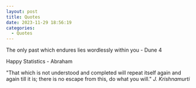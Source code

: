 ```yaml
---
layout: post
title: Quotes
date: 2023-11-29 18:56:19
categories:
  - Quotes
---
```

The only past which endures lies wordlessly within you - Dune 4

Happy Statistics - Abraham

"That which is not understood and completed will repeat itself again and again till it is; there is no escape from this, do what you will." *J. Krishnamurti*

